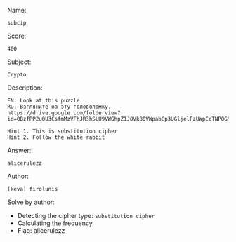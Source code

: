 Name:

	subcip

Score:

	400

Subject:

	Crypto

Description:

	EN: Look at this puzzle.
	RU: Взгляните на эту головоломку.
	https://drive.google.com/folderview?id=0BzfPP2u0U3CsfmMzVFhJR3hSLU9VWGhpZ1JOVk80VWpabGp3UGljelFzUWpCcTNPOGNZeGc&usp=sharing

    Hint 1. This is substitution cipher
    Hint 2. Follow the white rabbit

Answer:

	alicerulezz

Author:

	[keva] firolunis

Solve by author:

* Detecting the cipher type: `substitution cipher`
* Calculating the frequency
* Flag: alicerulezz
